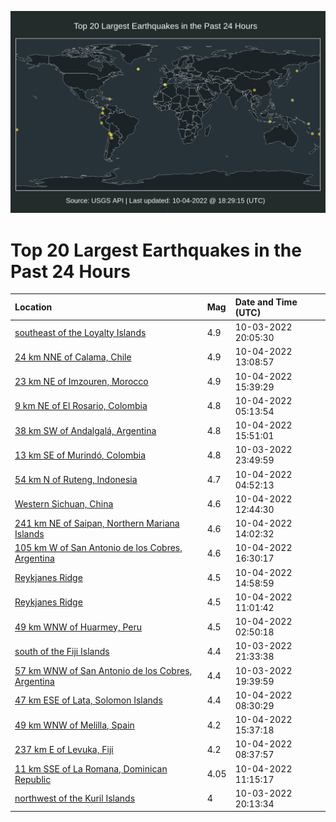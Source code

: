 ![Map](./map.png)

# Top 20 Largest Earthquakes in the Past 24 Hours

| Location | Mag | Date and Time (UTC) |
|:---|:---|:---|
| [southeast of the Loyalty Islands](https://earthquake.usgs.gov/earthquakes/eventpage/us6000iqj5) | 4.9 | 10-03-2022 20:05:30 |
| [24 km NNE of Calama, Chile](https://earthquake.usgs.gov/earthquakes/eventpage/us6000iqpf) | 4.9 | 10-04-2022 13:08:57 |
| [23 km NE of Imzouren, Morocco](https://earthquake.usgs.gov/earthquakes/eventpage/us6000iqqa) | 4.9 | 10-04-2022 15:39:29 |
| [9 km NE of El Rosario, Colombia](https://earthquake.usgs.gov/earthquakes/eventpage/us6000iqmd) | 4.8 | 10-04-2022 05:13:54 |
| [38 km SW of Andalgalá, Argentina](https://earthquake.usgs.gov/earthquakes/eventpage/us6000iqqe) | 4.8 | 10-04-2022 15:51:01 |
| [13 km SE of Murindó, Colombia](https://earthquake.usgs.gov/earthquakes/eventpage/us6000iqkx) | 4.8 | 10-03-2022 23:49:59 |
| [54 km N of Ruteng, Indonesia](https://earthquake.usgs.gov/earthquakes/eventpage/us6000iqm9) | 4.7 | 10-04-2022 04:52:13 |
| [Western Sichuan, China](https://earthquake.usgs.gov/earthquakes/eventpage/us6000iqpa) | 4.6 | 10-04-2022 12:44:30 |
| [241 km NE of Saipan, Northern Mariana Islands](https://earthquake.usgs.gov/earthquakes/eventpage/us6000iqpw) | 4.6 | 10-04-2022 14:02:32 |
| [105 km W of San Antonio de los Cobres, Argentina](https://earthquake.usgs.gov/earthquakes/eventpage/us6000iqqs) | 4.6 | 10-04-2022 16:30:17 |
| [Reykjanes Ridge](https://earthquake.usgs.gov/earthquakes/eventpage/us6000iqq4) | 4.5 | 10-04-2022 14:58:59 |
| [Reykjanes Ridge](https://earthquake.usgs.gov/earthquakes/eventpage/us6000iqnm) | 4.5 | 10-04-2022 11:01:42 |
| [49 km WNW of Huarmey, Peru](https://earthquake.usgs.gov/earthquakes/eventpage/us6000iqll) | 4.5 | 10-04-2022 02:50:18 |
| [south of the Fiji Islands](https://earthquake.usgs.gov/earthquakes/eventpage/us6000iqjs) | 4.4 | 10-03-2022 21:33:38 |
| [57 km WNW of San Antonio de los Cobres, Argentina](https://earthquake.usgs.gov/earthquakes/eventpage/us6000iqiy) | 4.4 | 10-03-2022 19:39:59 |
| [47 km ESE of Lata, Solomon Islands](https://earthquake.usgs.gov/earthquakes/eventpage/us6000iqn3) | 4.4 | 10-04-2022 08:30:29 |
| [49 km WNW of Melilla, Spain](https://earthquake.usgs.gov/earthquakes/eventpage/us6000iqq9) | 4.2 | 10-04-2022 15:37:18 |
| [237 km E of Levuka, Fiji](https://earthquake.usgs.gov/earthquakes/eventpage/us6000iqn4) | 4.2 | 10-04-2022 08:37:57 |
| [11 km SSE of La Romana, Dominican Republic](https://earthquake.usgs.gov/earthquakes/eventpage/pr2022277001) | 4.05 | 10-04-2022 11:15:17 |
| [northwest of the Kuril Islands](https://earthquake.usgs.gov/earthquakes/eventpage/us6000iqja) | 4 | 10-03-2022 20:13:34 |
